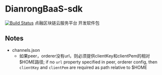 # DianrongBaaS-sdk
[![Build Status](https://travis-ci.com/MediConCenHK/DianrongBaaS-SDK.svg?branch=master)](https://travis-ci.com/MediConCenHK/DianrongBaaS-SDK)
点融区块链云服务平台 开发软件包

## Notes
- channels.json
    - 如果peer，orderer没有url，则必须提供clientKey和clientPem的相对$HOME路径; if no `url` property specified in peer, orderer config, 
    then `clientKey` and `clientPem` are required as path relative to $HOME
